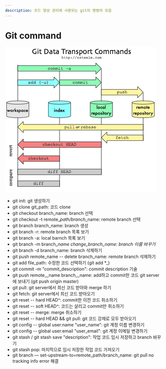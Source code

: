 ```yaml
---
description: 코드 형상 관리에 사용되는 git의 명령어 모음
---
```


# Git command

![git flow](<.gitbook/assets/git flow.png>)

* git init: git 생성하기
* git clone git\_path: 코드 clone
* git checkout branch\_name: branch 선택
* git checkout -t remote\__path/branch_\_name: remote branch 선택
* git branch branch\_name: branch 생성
* git branch -r: remote branch 목록 보기
* git branch -a: local barnch 목록 보기
* git branch -m branch\__name change\_branch\_name: branch 이름 바꾸기_
* git branch -d branch\_name: branch 삭제하기
* git push remote_name -- delete branch_name: remote branch 삭제하기
* git add file_path: 수정한 코드 선택하기 (git add \*_)
* git commit -m "commit\_description": commit description 기술
* git push remote\__name branch\__name: add하고 commit한 코드 git server에 보내기 (git push origin master)
* git pull: git server에서 최신 코드 받아와 merge 하기
* git fetch: git server에서 최신 코드 받아오기
* git reset -- hard HEAD^: commit한 이전 코드 취소하기
* git reset -- soft HEAD^: 코드는 살리고 commit만 취소하기
* git reset -- merge: merge 취소하기
* git reset -- hard HEAD && git pull: git 코드 강제로 모두 받아오기
* git config -- global user:name "user\_name": git 계정 이름 변경하기
* git config -- global user:email "user\_email": git 계정 이메일 변경하기
* git stash / git stash save "description": 작업 코드 임시 저장하고 branch 바꾸기
* git stash pop: 마지막으로 임시 저장한 작업 코드 가져오기
* git branch — set-upstream-to=remote\_path/branch\_name: git pull no tracking info error 해결
